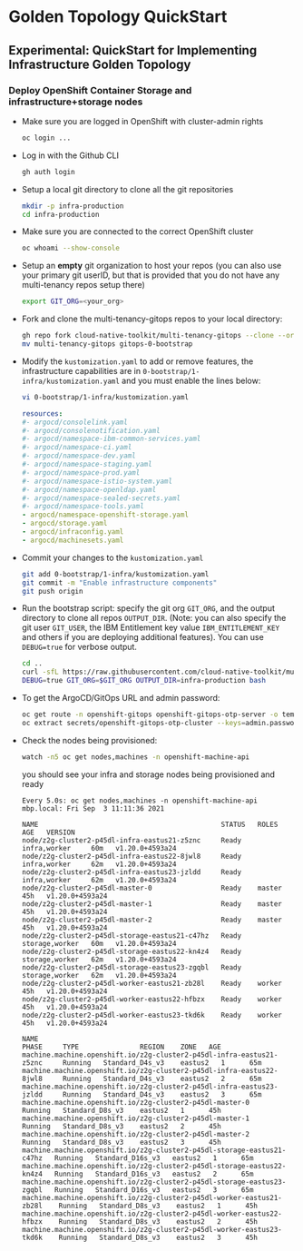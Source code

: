 # Golden Topology QuickStart

## Experimental: QuickStart for Implementing Infrastructure Golden Topology

### Deploy OpenShift Container Storage and infrastructure+storage nodes

- Make sure you are logged in OpenShift with cluster-admin rights
    ```bash
    oc login ...
    ```

- Log in with the Github CLI
    ```bash
    gh auth login
    ```

- Setup a local git directory to clone all the git repositories
    ```bash
    mkdir -p infra-production
    cd infra-production
    ```

- Make sure you are connected to the correct OpenShift cluster
    ```bash
    oc whoami --show-console
    ```
- Setup an **empty** git organization to host your repos (you can also use your primary git userID, but that is provided that you do not have any multi-tenancy repos setup there)
    ```bash
    export GIT_ORG=<your_org>
    ```

- Fork and clone the multi-tenancy-gitops repos to your local directory:
    ```bash
    gh repo fork cloud-native-toolkit/multi-tenancy-gitops --clone --org ${GIT_ORG} --remote
    mv multi-tenancy-gitops gitops-0-bootstrap
    ```
- Modify the `kustomization.yaml` to add or remove features, the infrastructure capabilities are in `0-bootstrap/1-infra/kustomization.yaml` and you must enable the lines below:

    ```bash
    vi 0-bootstrap/1-infra/kustomization.yaml
    ```

    ```yaml
    resources:
    #- argocd/consolelink.yaml
    #- argocd/consolenotification.yaml
    #- argocd/namespace-ibm-common-services.yaml
    #- argocd/namespace-ci.yaml
    #- argocd/namespace-dev.yaml
    #- argocd/namespace-staging.yaml
    #- argocd/namespace-prod.yaml
    #- argocd/namespace-istio-system.yaml
    #- argocd/namespace-openldap.yaml
    #- argocd/namespace-sealed-secrets.yaml
    #- argocd/namespace-tools.yaml
    - argocd/namespace-openshift-storage.yaml
    - argocd/storage.yaml
    - argocd/infraconfig.yaml
    - argocd/machinesets.yaml
    ```

- Commit your changes to the `kustomization.yaml`

    ```bash
    git add 0-bootstrap/1-infra/kustomization.yaml
    git commit -m "Enable infrastructure components"
    git push origin
    ```

- Run the bootstrap script: specify the git org `GIT_ORG`, and the output directory to clone all repos `OUTPUT_DIR`. (Note: you can also specify the git user `GIT_USER`, the IBM Entitlement key value `IBM_ENTITLEMENT_KEY` and others if you are deploying additional features). You can use `DEBUG=true` for verbose output.
    ```bash
    cd ..
    curl -sfL https://raw.githubusercontent.com/cloud-native-toolkit/multi-tenancy-gitops/master/scripts/bootstrap.sh | \
    DEBUG=true GIT_ORG=$GIT_ORG OUTPUT_DIR=infra-production bash
    ```

- To get the ArgoCD/GitOps URL and admin password:
    ```bash
    oc get route -n openshift-gitops openshift-gitops-otp-server -o template --template='https://{{.spec.host}}'
    oc extract secrets/openshift-gitops-otp-cluster --keys=admin.password -n openshift-gitops --to=-
    ```

- Check the nodes being provisioned:

    ```bash
    watch -n5 oc get nodes,machines -n openshift-machine-api
    ```

    you should see your infra and storage nodes being provisioned and ready

    ```
    Every 5.0s: oc get nodes,machines -n openshift-machine-api                                             mbp.local: Fri Sep  3 11:11:36 2021

    NAME                                             STATUS   ROLES            AGE   VERSION
    node/z2g-cluster2-p45dl-infra-eastus21-z5znc     Ready    infra,worker     60m   v1.20.0+4593a24
    node/z2g-cluster2-p45dl-infra-eastus22-8jwl8     Ready    infra,worker     62m   v1.20.0+4593a24
    node/z2g-cluster2-p45dl-infra-eastus23-jzldd     Ready    infra,worker     62m   v1.20.0+4593a24
    node/z2g-cluster2-p45dl-master-0                 Ready    master           45h   v1.20.0+4593a24
    node/z2g-cluster2-p45dl-master-1                 Ready    master           45h   v1.20.0+4593a24
    node/z2g-cluster2-p45dl-master-2                 Ready    master           45h   v1.20.0+4593a24
    node/z2g-cluster2-p45dl-storage-eastus21-c47hz   Ready    storage,worker   60m   v1.20.0+4593a24
    node/z2g-cluster2-p45dl-storage-eastus22-kn4z4   Ready    storage,worker   62m   v1.20.0+4593a24
    node/z2g-cluster2-p45dl-storage-eastus23-zgqbl   Ready    storage,worker   62m   v1.20.0+4593a24
    node/z2g-cluster2-p45dl-worker-eastus21-zb28l    Ready    worker           45h   v1.20.0+4593a24
    node/z2g-cluster2-p45dl-worker-eastus22-hfbzx    Ready    worker           45h   v1.20.0+4593a24
    node/z2g-cluster2-p45dl-worker-eastus23-tkd6k    Ready    worker           45h   v1.20.0+4593a24

    NAME                                                                     PHASE     TYPE               REGION    ZONE   AGE
    machine.machine.openshift.io/z2g-cluster2-p45dl-infra-eastus21-z5znc     Running   Standard_D4s_v3    eastus2   1      65m
    machine.machine.openshift.io/z2g-cluster2-p45dl-infra-eastus22-8jwl8     Running   Standard_D4s_v3    eastus2   2      65m
    machine.machine.openshift.io/z2g-cluster2-p45dl-infra-eastus23-jzldd     Running   Standard_D4s_v3    eastus2   3      65m
    machine.machine.openshift.io/z2g-cluster2-p45dl-master-0                 Running   Standard_D8s_v3    eastus2   1      45h
    machine.machine.openshift.io/z2g-cluster2-p45dl-master-1                 Running   Standard_D8s_v3    eastus2   2      45h
    machine.machine.openshift.io/z2g-cluster2-p45dl-master-2                 Running   Standard_D8s_v3    eastus2   3      45h
    machine.machine.openshift.io/z2g-cluster2-p45dl-storage-eastus21-c47hz   Running   Standard_D16s_v3   eastus2   1      65m
    machine.machine.openshift.io/z2g-cluster2-p45dl-storage-eastus22-kn4z4   Running   Standard_D16s_v3   eastus2   2      65m
    machine.machine.openshift.io/z2g-cluster2-p45dl-storage-eastus23-zgqbl   Running   Standard_D16s_v3   eastus2   3      65m
    machine.machine.openshift.io/z2g-cluster2-p45dl-worker-eastus21-zb28l    Running   Standard_D8s_v3    eastus2   1      45h
    machine.machine.openshift.io/z2g-cluster2-p45dl-worker-eastus22-hfbzx    Running   Standard_D8s_v3    eastus2   2      45h
    machine.machine.openshift.io/z2g-cluster2-p45dl-worker-eastus23-tkd6k    Running   Standard_D8s_v3    eastus2   3      45h
    ```